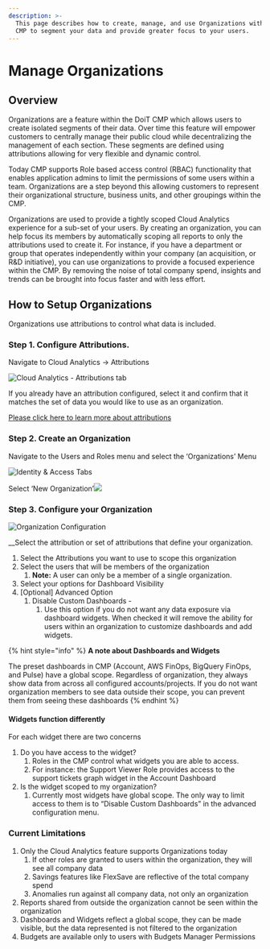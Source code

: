 ```yaml
---
description: >-
  This page describes how to create, manage, and use Organizations within the
  CMP to segment your data and provide greater focus to your users.
---
```


# Manage Organizations

## Overview‌ <a id="overview"></a>

Organizations are a feature within the DoiT CMP which allows users to create isolated segments of their data. Over time this feature will empower customers to centrally manage their public cloud while decentralizing the management of each section. These segments are defined using attributions allowing for very flexible and dynamic control.‌

Today CMP supports Role based access control \(RBAC\) functionality that enables application admins to limit the permissions of some users within a team. Organizations are a step beyond this allowing customers to represent their organizational structure, business units, and other groupings within the CMP.‌

Organizations are used to provide a tightly scoped Cloud Analytics experience for a sub-set of your users. By creating an organization, you can help focus its members by automatically scoping all reports to only the attributions used to create it. For instance, if you have a department or group that operates independently within your company \(an acquisition, or R&D initiative\), you can use organizations to provide a focused experience within the CMP. By removing the noise of total company spend, insights and trends can be brought into focus faster and with less effort.‌

## How to Setup Organizations <a id="how-to-setup-organizations"></a>

‌Organizations use attributions to control what data is included.‌

### Step 1. Configure Attributions.‌ <a id="step-1-configure-attributions"></a>

Navigate to Cloud Analytics → Attributions

![Cloud Analytics - Attributions tab](https://lh5.googleusercontent.com/CuLRqLzE2QHApJfQQE3SWTalDbciarx_NxD5YG3aWtzOInscWSe_UqswSAq-hrmVMJgJyjA_thbD1x5Mj1zOs2gQCPEYWcHDny0kTxB-BICCVCY1PSuUVcyGFpOcpSdkrMS7s1fg)

If you already have an attribution configured, select it and confirm that it matches the set of data you would like to use as an organization.‌

​[Please click here to learn more about attributions](https://help.doit-intl.com/cloud-analytics/attributing-cloud-spend#creating-an-attribution)‌

### Step 2. Create an Organization‌ <a id="step-2-create-an-organization"></a>

Navigate to the Users and Roles menu and select the ‘Organizations’ Menu

![Identity &amp; Access Tabs](https://lh5.googleusercontent.com/A23RKCjEGjtOySAWXGUT9q67YMHFK50W2J3_7qcQmWtzZCWENlbENc7dWH9J9J81DrWBIwJ-n7KRxU_XnrM4uVmUYMLexS1GXbYWkr9HoYaDHuF3_H5d2SjEmTSRCgIiQ2skfpf0)

Select ‘New Organization’![](https://lh5.googleusercontent.com/A9a_5brRrvimNNpj6x_0vvHV-E1W3AmYfdz3D2hIKr-pnle5Igd1D9wu5syJO-QUgBjs2erU8mH0aG2IWaYtmtI73V1SwWQiUuD6tkLgnhgWJFumYQnlcXiRbW54ob31O1KlrezG)‌

### Step 3. Configure your Organization <a id="step-3-configure-your-organization"></a>

![Organization Configuration](https://lh5.googleusercontent.com/4JFPldWrHQmagJYqzrtfClY4qTwlz5M_C8Ij-N68gppm_sBjwvbqRRKF_UOU6Th25WzyToRLAxG9ncwdPqYLFQES788PqZFW3OxtACgdpW9B7m80on_gCNQj1sCCEUcJV6tTCoS-)

_‌_Select the attribution or set of attributions that define your organization.

1. Select the Attributions you want to use to scope this organization
2. Select the users that will be members of the organization
   1. **Note:** A user can only be a member of a single organization.
3. Select your options for Dashboard Visibility
4. \[Optional\] Advanced Option
   1. Disable Custom Dashboards -
      1. Use this option if you do not want any data exposure via dashboard widgets. When checked it will remove the ability for users within an organization to customize dashboards and add widgets.

{% hint style="info" %}
**A note about Dashboards and Widgets**

The preset dashboards in CMP \(Account, AWS FinOps, BigQuery FinOps, and Pulse\) have a global scope. Regardless of organization, they always show data from across all configured accounts/projects. If you do not want organization members to see data outside their scope, you can prevent them from seeing these dashboards‌
{% endhint %}

#### Widgets function differently‌ <a id="widgets-function-differently"></a>

For each widget there are two concerns‌

1. Do you have access to the widget?
   1. Roles in the CMP control what widgets you are able to access.
   2. For instance: the Support Viewer Role provides access to the support tickets graph widget in the Account Dashboard
2. Is the widget scoped to my organization?
   1. Currently most widgets have global scope. The only way to limit access to them is to “Disable Custom Dashboards” in the advanced configuration menu.

### ‌Current Limitations

1. Only the Cloud Analytics feature supports Organizations today
   1. If other roles are granted to users within the organization, they will see all company data
   2. Savings features like FlexSave are reflective of the total company spend
   3. Anomalies run against all company data, not only an organization
2. Reports shared from outside the organization cannot be seen within the organization
3. Dashboards and Widgets reflect a global scope, they can be made visible, but the data represented is not filtered to the organization
4. Budgets are available only to users with Budgets Manager Permissions

